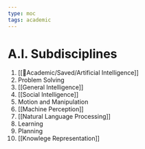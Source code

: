 ```yaml
---
type: moc
tags: academic
---
```


# A.I. Subdisciplines

1. [[🧪Academic/Saved/Artificial Intelligence]]
2. Problem Solving
3. [[General Intelligence]]
4. [[Social Intelligence]]
5. Motion and Manipulation
6. [[Machine Perception]]
7. [[Natural Language Processing]]
8. Learning
9. Planning
10. [[Knowlege Representation]]